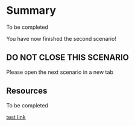 # Summary

To be completed

You have now finished the second scenario!

## DO NOT CLOSE THIS SCENARIO 
Please open the next scenario in a new tab



## Resources

To be completed

[test link](https://www.avanttic.com)